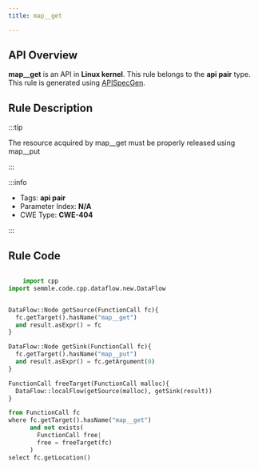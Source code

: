 ```yaml
---
title: map__get

---
```



## API Overview
**map__get** is an API in **Linux kernel**. This rule belongs to the **api pair** type. This rule is generated using [APISpecGen](../../tools/APISpecGen).
## Rule Description

:::tip

The resource acquired by map__get must be properly released using map__put

:::

:::info

- Tags: **api pair**
- Parameter Index: **N/A**
- CWE Type: **CWE-404**

:::

## Rule Code
```python

    import cpp
import semmle.code.cpp.dataflow.new.DataFlow


DataFlow::Node getSource(FunctionCall fc){
  fc.getTarget().hasName("map__get")
  and result.asExpr() = fc
}

DataFlow::Node getSink(FunctionCall fc){
  fc.getTarget().hasName("map__put")
  and result.asExpr() = fc.getArgument(0)
}

FunctionCall freeTarget(FunctionCall malloc){
  DataFlow::localFlow(getSource(malloc), getSink(result))
}

from FunctionCall fc
where fc.getTarget().hasName("map__get")
      and not exists(
        FunctionCall free| 
        free = freeTarget(fc)
      )
select fc.getLocation()

    
```